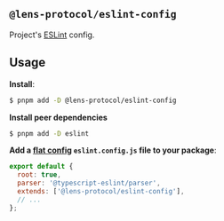 ## `@lens-protocol/eslint-config`

Project's [ESLint](https://eslint.org/) config.

## Usage

**Install**:

```bash
$ pnpm add -D @lens-protocol/eslint-config
```

**Install peer dependencies**

```bash
$ pnpm add -D eslint
```

**Add a [flat config](https://eslint.org/blog/2022/08/new-config-system-part-2/) `eslint.config.js` file to your package**:

```js
export default {
  root: true,
  parser: '@typescript-eslint/parser',
  extends: ['@lens-protocol/eslint-config'],
  // ...
};
```
